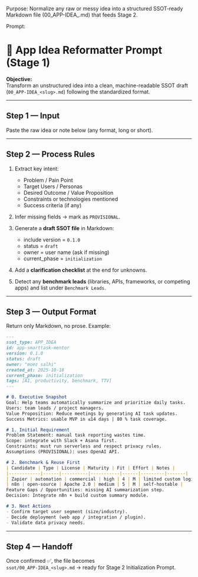 Purpose:
Normalize any raw or messy idea into a structured SSOT-ready Markdown file (00_APP-IDEA_<slug>.md) that feeds Stage 2.

Prompt:
# 🧩 App Idea Reformatter Prompt (Stage 1)

**Objective:**  
Transform an unstructured idea into a clean, machine-readable SSOT draft (`00_APP-IDEA_<slug>.md`) following the standardized format.

---

## Step 1 — Input
Paste the raw idea or note below (any format, long or short).

---

## Step 2 — Process Rules

1. Extract key intent:
   - Problem / Pain Point  
   - Target Users / Personas  
   - Desired Outcome / Value Proposition  
   - Constraints or technologies mentioned  
   - Success criteria (if any)

2. Infer missing fields → mark as `PROVISIONAL`.

3. Generate a **draft SSOT file** in Markdown:
   - include version = `0.1.0`  
   - status = `draft`  
   - owner = user name (ask if missing)  
   - current_phase = `initialization`

4. Add a **clarification checklist** at the end for unknowns.

5. Detect any **benchmark leads** (libraries, APIs, frameworks, or competing apps) and list under `Benchmark Leads`.

---

## Step 3 — Output Format
Return only Markdown, no prose. Example:

```markdown
---
ssot_type: APP_IDEA
id: app-smarttask-mentor
version: 0.1.0
status: draft
owner: "moez salhi"
created_at: 2025-10-18
current_phase: initialization
tags: [AI, productivity, benchmark, TTV]
---

# 0. Executive Snapshot
Goal: Help teams automatically summarize and prioritize daily tasks.  
Users: team leads / project managers.  
Value Proposition: Reduce meetings by generating AI task updates.  
Success Metrics: usable MVP in ≤14 days | 80 % task coverage.

# 1. Initial Requirement
Problem Statement: manual task reporting wastes time.  
Scope: integrate with Slack + Asana first.  
Constraints: must run serverless and respect privacy rules.  
Assumptions (PROVISIONAL): uses OpenAI API.

# 2. Benchmark & Reuse First
| Candidate | Type | License | Maturity | Fit | Effort | Notes |
|------------|------|----------|-----------|------|---------|-------|
| Zapier | automation | commercial | high | 4 | M | limited custom logic |
| n8n | open-source | Apache 2.0 | medium | 5 | M | self-hostable |
Feature Gaps / Opportunities: missing AI summarization step.  
Decision: Integrate n8n + build custom summary module.

# 3. Next Actions
- Confirm target user segment (size/industry).  
- Decide deployment (web app / integration / plugin).  
- Validate data privacy needs.  
```

---

## Step 4 — Handoff
Once confirmed ✅, the file becomes  
`ssot/00_APP-IDEA_<slug>.md` → ready for Stage 2 Initialization Prompt.
